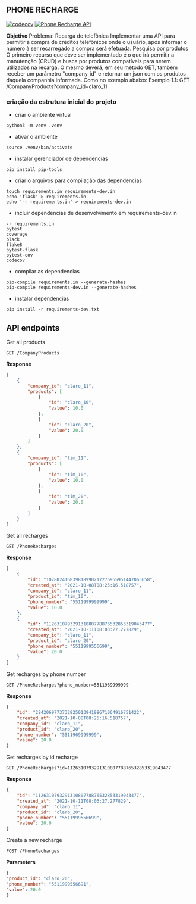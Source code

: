 ## PHONE RECHARGE

[![codecov](https://codecov.io/gh/marcospsviana/PhoneRecharge/branch/main/graph/badge.svg?token=ptQEaccEnM)](https://codecov.io/gh/marcospsviana/PhoneRecharge)
[![Phone Recharge API](https://github.com/marcospsviana/PhoneRecharge/actions/workflows/phonecharge-app.yml/badge.svg)](https://github.com/marcospsviana/PhoneRecharge/actions/workflows/phonecharge-app.yml)

**Objetivo**
Problema: Recarga de telefônica Implementar uma API para permitir a compra de créditos telefônicos onde o usuário, após
informar o número à ser recarregado a compra será efetuada. Pesquisa por produtos O primeiro recurso que deve ser
implementado é o que irá permitir a manutenção (CRUD)
e busca por produtos compatíveis para serem utilizados na recarga. O mesmo deverá, em seu método GET, também receber um
parâmetro "company_id" e retornar um json com os produtos daquela companhia informada. Como no exemplo abaixo:
Exemplo 1.1: GET /CompanyProducts?company_id=claro_11




### **criação da estrutura inicial do projeto**

- criar o ambiente virtual

```
python3 -m venv .venv

```

- ativar o ambiente

```
source .venv/bin/activate
```

- instalar gerenciador de dependencias

```
pip install pip-tools
```

- criar o arquivos para compilação das dependencias

```
touch requirements.in requirements-dev.in
echo 'flask' > requirements.in
echo '-r requirements.in' > requirements-dev.in
```

- incluir dependencias de desenvolvimento em requirements-dev.in

```
-r requirements.in
pytest
coverage
black
flake8
pytest-flask
pytest-cov
codecov

```


- compilar as dependencias

```
pip-compile requirements.in --generate-hashes
pip-compile requirements-dev.in --generate-hashes
```

- instalar dependencias

```
pip install -r requirements-dev.txt
```

## API endpoints

Get all products

```
GET /CompanyProducts
```
**Response**
~~~json
[
    {
        "company_id": "claro_11",
        "products": [
            {
                "id": "claro_10",
                "value": 10.0
            },
            {
                "id": "claro_20",
                "value": 20.0
            }
        ]
    },
    {
        "company_id": "tim_11",
        "products": [
            {
                "id": "tim_10",
                "value": 10.0
            },
            {
                "id": "tim_20",
                "value": 20.0
            }
        ]
    }
]
~~~



Get all recharges

```
GET /PhoneRecharges

```
**Response**

~~~json
[
    {
        "id": "107802416839818990217276955951447063658",
        "created_at": "2021-10-08T08:25:16.518757",
        "company_id": "claro_11",
        "product_id": "tim_10",
        "phone_number": "5511999999999",
        "value": 10.0
    },
    {
        "id": "112631079329131080778876532853319043477",
        "created_at": "2021-10-11T08:03:27.277829",
        "company_id": "claro_11",
        "product_id": "claro_20",
        "phone_number": "5511999556699",
        "value": 20.0
    }
]

~~~

Get recharges by phone number
```
GET /PhoneRecharges?phone_number=5511969999999
```
**Response**

~~~json
{
    "id": "284206977373282501394198671064916751422",
    "created_at": "2021-10-08T08:25:16.518757",
    "company_id": "claro_11",
    "product_id": "claro_20",
    "phone_number": "5511969999999",
    "value": 20.0
}
~~~

Get recharges by id recharge
```
GET /PhoneRecharges?id=112631079329131080778876532853319043477
```
**Response**

~~~json
{
    "id": "112631079329131080778876532853319043477",
    "created_at": "2021-10-11T08:03:27.277829",
    "company_id": "claro_11",
    "product_id": "claro_20",
    "phone_number": "5511999556699",
    "value": 20.0
}
~~~



Create a new recharge

```
POST /PhoneRecharges
```

**Parameters**

~~~json
{
"product_id": "claro_20",
"phone_number": "5511999556691",
"value": 20.0
}
~~~